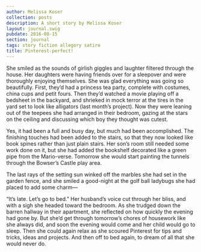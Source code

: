```yaml
---
author: Melissa Koser
collection: posts
description: A short story by Melissa Koser
layout: journal.swig
pubdate: 2016-08-15
section: journal
tags: story fiction allegory satire
title: Pinterest-perfect!
---
```

She smiled as the sounds of girlish giggles and laughter filtered through the house. Her daughters were having friends over for a sleepover and were thoroughly enjoying themselves. She was glad everything was going so beautifully. First, they’d had a princess tea party, complete with costumes, china cups and petit fours. Then they’d watched a movie playing off a bedsheet in the backyard, and shrieked in mock terror at the tires in the yard set to look like alligators (last month’s project). Now they were leaning out of the teepees she had arranged in their bedroom, gazing at the stars on the ceiling and discussing which boy they thought was cutest.

Yes, it had been a full and busy day, but much had been accomplished. The finishing touches had been added to the stairs, so that they now looked like book spines rather than just plain stairs. Her son’s room still needed some work done on it, but she had added the bookshelf decorated like a green pipe from the Mario-verse. Tomorrow she would start painting the tunnels through the Bowser’s Castle play area.

The last rays of the setting sun winked off the marbles she had set in the garden fence, and she smiled a good-night at the golf ball ladybugs she had placed to add some charm—

“It’s late. Let’s go to bed.” Her husband’s voice cut through her bliss, and with a sigh she headed toward the bedroom. As she trudged down the barren hallway in their apartment, she reflected on how quickly the evening had gone by. But she’d get through tomorrow’s chores of housework like she always did, and soon the evening would come and her child would go to sleep. Then she could again relax as she scoured Pinterest for tips and tricks, ideas and projects. And then off to bed again, to dream of all that she would never do.